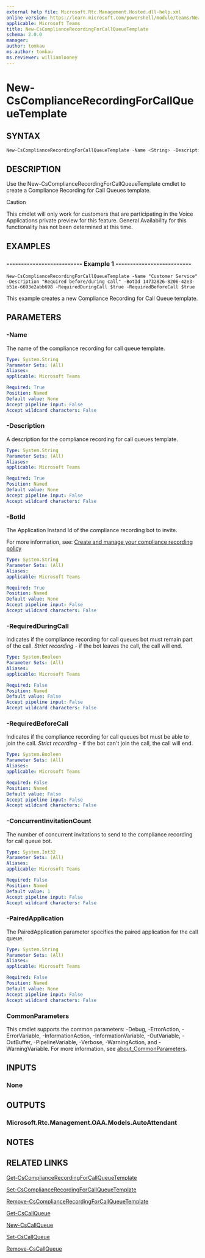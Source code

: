 ```yaml
---
external help file: Microsoft.Rtc.Management.Hosted.dll-help.xml
online version: https://learn.microsoft.com/powershell/module/teams/New-CsComplianceRecordingForCallQueueTemplate
applicable: Microsoft Teams
title: New-CsComplianceRecordingForCallQueueTemplate
schema: 2.0.0
manager: 
author: tomkau
ms.author: tomkau
ms.reviewer: williamlooney
---
```


# New-CsComplianceRecordingForCallQueueTemplate

## SYNTAX

```powershell
New-CsComplianceRecordingForCallQueueTemplate -Name <String> -Description <String> -BotId <String> [-RequiredDuringCall <Boolean>] [-RequiredBeforeCall <Boolean>] [-CurrentInvitationCount <Int32>] [-PairedApplication <String>] [<CommonParameters>]
```

## DESCRIPTION
Use the New-CsComplianceRecordingForCallQueueTemplate cmdlet to create a Compliance Recording for Call Queues template.

> [!CAUTION]
> This cmdlet will only work for customers that are participating in the Voice Applications private preview for this feature. General Availability for this functionality has not been determined at this time.

## EXAMPLES

### -------------------------- Example 1 --------------------------
```
New-CsComplianceRecordingForCallQueueTemplate -Name "Customer Service" -Description "Required before/during call" -BotId 14732826-8206-42e3-b51e-6693e2abb698 -RequiredDuringCall $true -RequiredBeforeCall $true
```

This example creates a new Compliance Recording for Call Queue template.

## PARAMETERS

### -Name
The name of the compliance recording for call queue template.

```yaml
Type: System.String
Parameter Sets: (All)
Aliases:
applicable: Microsoft Teams

Required: True
Position: Named
Default value: None
Accept pipeline input: False
Accept wildcard characters: False
```

### -Description
A description for the compliance recording for call queues template.

```yaml
Type: System.String
Parameter Sets: (All)
Aliases:
applicable: Microsoft Teams

Required: True
Position: Named
Default value: None
Accept pipeline input: False
Accept wildcard characters: False
```

### -BotId
The Application Instand Id of the compliance recording bot to invite.

For more information, see: [Create and manage your compliance recording policy](/microsoftteams/teams-recording-compliance#create-and-manage-your-compliance-recording-policy)

```yaml
Type: System.String
Parameter Sets: (All)
Aliases:
applicable: Microsoft Teams

Required: True
Position: Named
Default value: None
Accept pipeline input: False
Accept wildcard characters: False
```

### -RequiredDuringCall
Indicates if the compliance recording for call queues bot must remain part of the call.
*Strict recording* - if the bot leaves the call, the call will end.

```yaml
Type: System.Booleen
Parameter Sets: (All)
Aliases:
applicable: Microsoft Teams

Required: False
Position: Named
Default value: False
Accept pipeline input: False
Accept wildcard characters: False
```

### -RequiredBeforeCall
Indicates if the compliance recording for call queues bot must be able to join the call.
*Strict recording* - if the bot can't join the call, the call will end.

```yaml
Type: System.Booleen
Parameter Sets: (All)
Aliases:
applicable: Microsoft Teams

Required: False
Position: Named
Default value: False
Accept pipeline input: False
Accept wildcard characters: False
```

### -ConcurrentInvitationCount
The number of concurrent invitations to send to the compliance recording for call queue bot.

```yaml
Type: System.Int32
Parameter Sets: (All)
Aliases:
applicable: Microsoft Teams

Required: False
Position: Named
Default value: 1
Accept pipeline input: False
Accept wildcard characters: False
```

### -PairedApplication
The PairedApplication parameter specifies the paired application for the call queue.

```yaml
Type: System.String
Parameter Sets: (All)
Aliases:
applicable: Microsoft Teams

Required: False
Position: Named
Default value: None
Accept pipeline input: False
Accept wildcard characters: False
```

### CommonParameters
This cmdlet supports the common parameters: -Debug, -ErrorAction, -ErrorVariable, -InformationAction, -InformationVariable, -OutVariable, -OutBuffer, -PipelineVariable, -Verbose, -WarningAction, and -WarningVariable. For more information, see [about_CommonParameters](https://go.microsoft.com/fwlink/?LinkID=113216).

## INPUTS

### None

## OUTPUTS

### Microsoft.Rtc.Management.OAA.Models.AutoAttendant

## NOTES

## RELATED LINKS

[Get-CsComplianceRecordingForCallQueueTemplate](./Get-CsComplianceRecordingForCallQueueTemplate.md)

[Set-CsComplianceRecordingForCallQueueTemplate](./Set-CsComplianceRecordingForCallQueueTemplate.md)

[Remove-CsComplianceRecordingForCallQueueTemplate](./Remove-CsComplianceRecordingForCallQueueTemplate.md)

[Get-CsCallQueue](./Get-CsCallQueue.md)

[New-CsCallQueue](./New-CsCallQueue.md)

[Set-CsCallQueue](./Set-CsCallQueue.md)

[Remove-CsCallQueue](./Remove-CsCallQueue.md)



